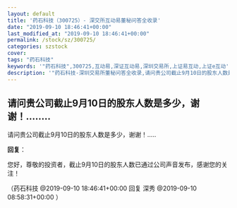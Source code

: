 ```yaml
---
layout: default
title: '药石科技（300725）- 深交所互动易董秘问答全收录'
date: "2019-09-10 18:46:41+00:00"
last_modified_at: "2019-09-10 18:46:41+00:00"
permalink: /stock/sz/300725/
categories: szstock
cover: 
tags: "药石科技"
keywords: '"药石科技",300725,互动易,深证互动易,深圳交易所,上证易互动,上证e互动'
description: '"药石科技-深圳交易所董秘问答全收录,请问贵公司截止9月10日的股东人数是多少，谢谢！....."'
---
```


## 请问贵公司截止9月10日的股东人数是多少，谢谢！........

请问贵公司截止9月10日的股东人数是多少，谢谢！.....

**回复**：

您好，尊敬的投资者，截止9月10日的股东人数已通过公司声音发布，感谢您的关注！ 

（药石科技  @2019-09-10 18:46:41+00:00 回复 深秀  @2019-09-10 08:58:31+00:00 ）

